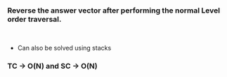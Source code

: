 ### Reverse the answer vector after performing the normal Level order traversal.
​
- Can also be solved using stacks
​
### TC -> O(N) and SC -> O(N)